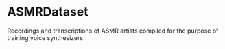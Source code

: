 # ASMRDataset

Recordings and transcriptions of ASMR artists compiled for the purpose of training voice synthesizers
